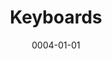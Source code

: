 ---
title: Keyboards
date: 0004-01-01
ico: mdi:keyboard
color:
  title: green
  shade: 500
hardware:
  - type: KB
    name: Apple › Wireless
    sub:
      - 100%
      - Space Gray
      - Touch ID
    link: https://amazon.com/dp/B09V3JXSS9?tag=qrayg-20
  - type: KB
    name: GMMK › Pro
    sub:
      - 75%
      - Black
      - Boba U4
    link: https://www.pcgamingrace.com/products/glorious-gmmk-pro-75-barebone-black
  - type: KB
    name: Keychron › Q2
    sub:
      - 65%
      - Carbon Black
      - Knob
      - Silent Alpaca
    link: https://keychron.com/products/keychron-q2-qmk-custom-mechanical-keyboard
  - type: KB
    name: Keychron › K7 Pro
    sub:
      - 65%
      - Hotswap
      - RGB
      - Red
    link: https://keychron.com/products/keychron-k7-pro-qmk-via-wireless-custom-mechanical-keyboard
  - type: KB
    name: Keychron › K7
    sub:
      - 65%
      - Hotswap
      - RGB
      - Banana
    link: https://keychron.com/pages/keychron-k7-wireless-mechanical-keyboard
  - type: KB
    name: Keychron › K14
    sub:
      - 65%
      - Hotswap
      - RGB
      - Red
    link: https://keychron.com/pages/keychron-k14-wireless-mechanical-keyboard
  - type: KB
    name: MelGeek › Z70
    sub:
      - 65%
      - Black
      - Healio
      - 63.5g
    link: https://melgeek.com/products/melgeek-z70ultra-65-hotswappable-with-aluminum-keyboard-kit
  - type: KB
    name: IKKI68 › Aurora
    sub:
      - 65%
      - Snow
      - TBD
    link: https://shop.wuquestudio.com/pages/ikki68-aurora
  - type: KB
    name: NK65 › Entry Edition
    sub:
      - 65%
      - Fire
      - Milky Yellow
    link: https://novelkeys.xyz/collections/keyboards/products/nk65-entry-edition
  - type: KB
    name: Leopold › FC660C
    sub:
      - 65%
      - White
      - Topre Silent
      - Extended2048
    link: https://amazon.com/dp/B07QKXC6WC?tag=qrayg-20
  - type: KB
    name: Morgrie
    sub:
      - 65%
      - White
      - Clicky
    link: https://store.morgrie.com/
  - type: KB
    name: NuPhy › Air60
    sub:
      - 60%
      - Hotswap
      - RGB
      - Brown
    link: https://nuphy.com/collections/keyboards/products/air60
  - type: KB
    name: Candybar
    sub:
      - 50%
      - Black
      - Summer
      - Outemu Tactile
    link: https://thekey.company/products/candybar-round-3-pcb
  - type: KB
    name: Keychron › Q9
    sub:
      - 45%
      - Silver
      - Knob
      - Silent Alpaca
    link: https://keychron.com/products/keychron-q9-qmk-custom-mechanical-keyboard
  - type: KB
    name: Cajal
    sub:
      - 45%
      - Space Grey
      - Silent Sky
    link: https://www.keebtalk.com/t/ic-cajal-a-45-keyboard/7683
  - type: KB
    name: UT47.2
    sub:
      - 40%
      - Alu
      - Kailh Copper
    link: https://keyhive.xyz/shop/ut472-kit
  - type: KB
    name: Planck EZ › Glow x2
    sub:
      - 40%
      - Black - Kaihl Gold
      - White - Zilent
    link: https://configure.zsa.io/planck-ez/layouts/v6ZrR/latest/0
  - type: KB
    name: Vortex › Core
    sub:
      - 40%
      - Cherry Blue
      - Bamboo
    link: https://amazon.com/dp/B01MS3PWS0?tag=qrayg-20
  - type: KB
    name: MiniVan › KUMO
    sub:
      - 40%
      - Purple Tactile
      - Walnut
    link: https://trashman.wiki/en/keyboards/minivan
  - type: KB
    name: MiniVan › JetVan
    sub:
      - 40%
      - Aliaz
      - White
    link: https://trashman.wiki/pcbs/jetvan
  - type: KB
    name: Work Louder › Creator Micro
    sub:
      - Pad
      - RGB
    link: https://worklouder.cc/creator-micro/
  - type: Caps
    name: R1
    sub:
      - NP/XDA
    link: https://kbdfans.com/collections/np-pg-da-profile/products/np-pbt-grey-and-blue-keycaps-set
  - type: Caps
    name: DSA Light Cycle
    sub:
      - Control the System
    link: https://drop.com/buy/lightcycle-dsa-custom-keycap-set-for-the-minivan
  - type: Caps
    name: biip MT3 Extended 2048
    sub:
      - Modifiers
      - Icono
      - Media Icons
    link: https://drop.com/buy/drop-biip-mt3-extended-custom-keycap-set
  - type: Caps
    name: Plastic
    sub:
      - Clone
      - XDA
    link: https://amazon.com/dp/B08ZMR1651?tag=qrayg-20
  - type: Caps
    name: GMK Dolch 2
    sub:
      - Modern
      - Standard
      - Obscure
    link: https://qoda.studio/modo2
  - type: Caps
    name: DSA Milkshake
    sub:
      - Weirdo
      - Spacebars
      - Fruit
    link: https://novelkeys.com/collections/keycaps/products/dsa-milkshake
  - type: Caps
    name: Less But Better
    sub:
      - Novelties
      - Extras
    link: https://kono.store/products/epbt-less-but-better
  - type: Caps
    name: Domikey Ghost
    sub:
      - Extension
    link: https://cannonkeys.com/products/domikey-ghost
  - type: Caps
    name: kam_superuser
    sub:
      - Mods Highlight
      - 40's Highlight
      - Spacebars
      - Novelties
    link: https://novelkeys.com/products/kam-superuser
---